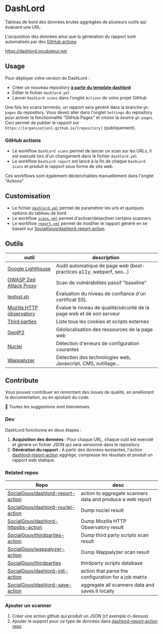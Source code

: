 # DashLord

Tableau de bord des données brutes aggrégées de plusieurs outils qui évaluent une URL.

L'acquisition des données ainsi que la génération du rapport sont automatisés par des [GitHub actions](https://github.com/features/actions)

https://dashlord.incubateur.net

## Usage

Pour déployer votre version de DashLord :

- Créer un nouveau repository [**à partir du template dashlord**](https://github.com/SocialGouv/dashlord)
- Éditer le fichier `dashlord.yml`
- Lancer `DashLord scans` dans l'onglet `Actions` de votre projet GitHub

Une fois les scans terminés, un rapport sera généré dans la branche `gh-pages` du repository. Vous devez aller dans l'onglet `Settings` du repository pour activer la fonctionnalité "GitHub Pages" et choisir la source `gh-pages`. Ceci permet de publier le rapport sur `https://[organisation].github.io/[repository]` (publiquement).

### GitHub actions

- Le workflow `DashLord scans` permet de lancer un scan sur les URLs, il est executé lors d'un changement dans le fichier `dashlord.yml`
- Le workflow `DashLord report` est lancé à la fin de chaque `DashLord scans` et produit le rapport sous forme de site web.

Ces workflows sont également déclenchables manuellement dans l'onglet "Actions"

## Customisation

- Le fichier [`dashlord.yml`](./dashlord.yml) permet de paramétrer les urls et quelques options du tableau de bord
- Le workflow [`scans.yml`](./github/workflows/scans.yml) permet d'activer/désactiver certains scanners
- Le workflow [`report.yml`](./github/workflows/report.yml) permet de modifier le rapport généré en se basant sur [SocialGouv/dashlord-report-action](https://github.com/SocialGouv/dashlord-report-action).

## Outils

| outil                                                                         | description                                                           |
| ----------------------------------------------------------------------------- | --------------------------------------------------------------------- |
| [Google Lighthouse](https://developers.google.com/web/tools/lighthouse)       | Audit automatique de page web (best-practices a11y, webperf, seo...)  |
| [OWASP Zed Attack Proxy](https://www.zaproxy.org/docs/docker/baseline-scan)   | Scan de vulnérabilités passif "baseline"                              |
| [testssl.sh](https://testssl.sh)                                              | Évaluation du niveau de confiance d'un certificat SSL                 |
| [Mozilla HTTP observatory](https://www.zaproxy.org/docs/docker/baseline-scan) | Évalue le niveau de qualité/sécurité de la page web et de son serveur |
| [Third parties](https://github.com/SocialGouv/thirdparties)                   | Liste tous les cookies et scripts externes                            |
| [GeoIP2](https://www.maxmind.com/en/geoip-demo)                               | Géolocalisation des ressources de la page web                         |
| [Nuclei](https://nuclei.projectdiscovery.io)                                  | Détection d'erreurs de configuration courantes                        |
| [Wappalyzer](https://www.wappalyzer.com)                                      | Détection des technologies web, Javascript, CMS, outillage...         |

## Contribute

Vous pouvez contribuer en remontant des issues de qualité, en améliorant la documentation, ou en ajoutant du code.

🤗 Toutes les suggestions sont bienvenues.

### Dev

DashLord fonctionne en deux étapes :

1. **Acquisition des données** : Pour chaque URL, chaque outil est executé et génère un fichier JSON qui sera versionné dans le repository
2. **Génération du rapport** : À partir des données existantes, l'action [dashlord-report-action](https://github.com/SocialGouv/dashlord-report-action) aggrège, compresse les résultats et produit un rapport web statique.

### Related repos

| Repo                                                                                        | desc                                                       |
| ------------------------------------------------------------------------------------------- | ---------------------------------------------------------- |
| [SocialGouv/dashlord-report-action](https://github.com/SocialGouv/dashlord-report-action)   | action to aggregate scanners data and produce a web report |
| [SocialGouv/dashlord-nuclei-action](https://github.com/SocialGouv/dashlord-nuclei-action)   | Dump nuclei result                                         |
| [SocialGouv/dashlord-httpobs-action](https://github.com/SocialGouv/dashlord-httpobs-action) | Dump Mozilla HTTP Observatory result                       |
| [SocialGouv/thirdparties-action](https://github.com/SocialGouv/thirdparties-action)         | Dump third party scripts scan result                       |
| [SocialGouv/wappalyzer-action](https://github.com/SocialGouv/wappalyzer-action)             | Dump Wappalyzer scan result                                |
| [SocialGouv/thirdparties](https://github.com/SocialGouv/thirdparties)                       | thirdparty scripts database                                |
| [SocialGouv/dashlord-init-action](https://github.com/SocialGouv/dashlord-report-action)     | action that parse the configuration for a job matrix       |
| [SocialGouv/dashlord-save-action](https://github.com/SocialGouv/dashlord-save-action)       | aggregate all scanners data and saves it locally           |

### Ajouter un scanner

1. Créer une action github qui produit un JSON (cf exemple ci-dessus)
2. Ajouter le support pour ce type de données dans [dashlord-report-action repo](https://github.com/SocialGouv/dashlord-report-action)
